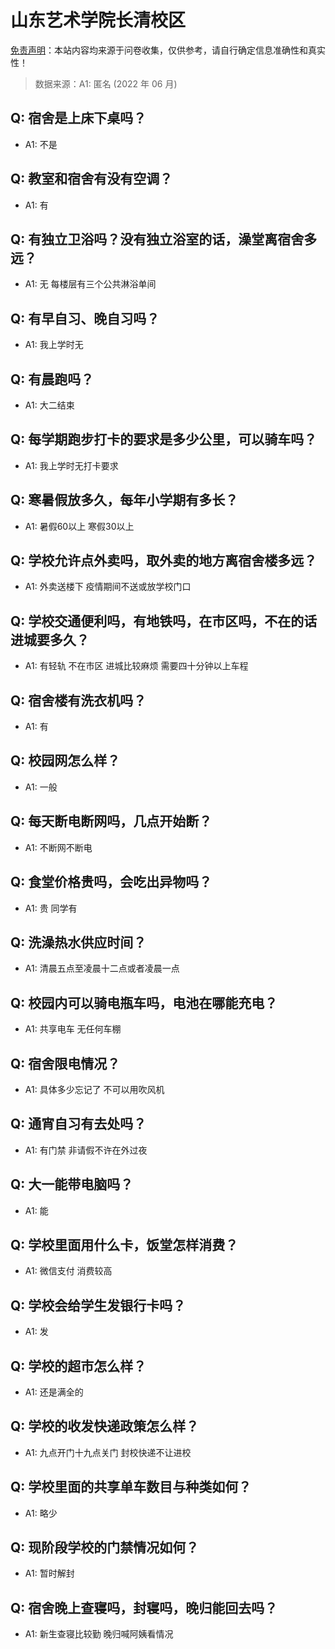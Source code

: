 # 山东艺术学院长清校区

[免责声明](https://colleges.chat/#_3)：本站内容均来源于问卷收集，仅供参考，请自行确定信息准确性和真实性！

> 数据来源：A1: 匿名 (2022 年 06 月)

## Q: 宿舍是上床下桌吗？

- A1: 不是

## Q: 教室和宿舍有没有空调？

- A1: 有

## Q: 有独立卫浴吗？没有独立浴室的话，澡堂离宿舍多远？

- A1: 无 每楼层有三个公共淋浴单间

## Q: 有早自习、晚自习吗？

- A1: 我上学时无

## Q: 有晨跑吗？

- A1: 大二结束

## Q: 每学期跑步打卡的要求是多少公里，可以骑车吗？

- A1: 我上学时无打卡要求

## Q: 寒暑假放多久，每年小学期有多长？

- A1: 暑假60以上 寒假30以上

## Q: 学校允许点外卖吗，取外卖的地方离宿舍楼多远？

- A1: 外卖送楼下 疫情期间不送或放学校门口

## Q: 学校交通便利吗，有地铁吗，在市区吗，不在的话进城要多久？

- A1: 有轻轨 不在市区 进城比较麻烦 需要四十分钟以上车程

## Q: 宿舍楼有洗衣机吗？

- A1: 有

## Q: 校园网怎么样？

- A1: 一般

## Q: 每天断电断网吗，几点开始断？

- A1: 不断网不断电

## Q: 食堂价格贵吗，会吃出异物吗？

- A1: 贵 同学有

## Q: 洗澡热水供应时间？

- A1: 清晨五点至凌晨十二点或者凌晨一点

## Q: 校园内可以骑电瓶车吗，电池在哪能充电？

- A1: 共享电车 无任何车棚

## Q: 宿舍限电情况？

- A1: 具体多少忘记了 不可以用吹风机

## Q: 通宵自习有去处吗？

- A1: 有门禁 非请假不许在外过夜

## Q: 大一能带电脑吗？

- A1: 能

## Q: 学校里面用什么卡，饭堂怎样消费？

- A1: 微信支付 消费较高

## Q: 学校会给学生发银行卡吗？

- A1: 发

## Q: 学校的超市怎么样？

- A1: 还是满全的

## Q: 学校的收发快递政策怎么样？

- A1: 九点开门十九点关门 封校快递不让进校

## Q: 学校里面的共享单车数目与种类如何？

- A1: 略少

## Q: 现阶段学校的门禁情况如何？

- A1: 暂时解封

## Q: 宿舍晚上查寝吗，封寝吗，晚归能回去吗？

- A1: 新生查寝比较勤 晚归喊阿姨看情况

